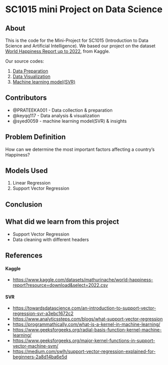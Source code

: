 # SC1015 mini Project on Data Science

## About

This is the code for the Mini-Project for SC1015 (Introduction to Data Science and Artificial Intelligence). We based our project on the dataset [World Happiness Report up to 2022](https://www.kaggle.com/datasets/mathurinache/world-happiness-report), from Kaggle.

Our source codes:
1. [Data Preparation](https://github.com/keyqq117/SC1015_Project_Data_science/blob/94801ee6dcf1834fee36a20c5fe47c0bdf2cf686/SC1015%20project%20data%20preparation.ipynb)
2. [Data Visualization](https://github.com/keyqq117/SC1015_Project_Data_science/blob/94801ee6dcf1834fee36a20c5fe47c0bdf2cf686/SC1015%20project%20data%20visualisation%20(5).ipynb)
3. [Machine learning model(SVR)](https://github.com/keyqq117/SC1015_Project_Data_science/blob/94801ee6dcf1834fee36a20c5fe47c0bdf2cf686/SC1015%20project%20machine%20learning.ipynb)

## Contributors
- @PRATEEKA001 - Data collection & preparation
- @keyqq117 - Data analysis & visualization
- @syed0059 - machine learning model(SVR) & insights

## Problem Definition
How can we determine the most important factors affecting a country’s Happiness?

## Models Used
1. Linear Regression
2. Support Vector Regression

## Conclusion


## What did we learn from this project
- Support Vector Regression
- Data cleaning with different headers

## References
#### Kaggle 
- https://www.kaggle.com/datasets/mathurinache/world-happiness-report?resource=download&select=2022.csv
#### SVR 
- https://towardsdatascience.com/an-introduction-to-support-vector-regression-svr-a3ebc1672c2
- https://www.analyticssteps.com/blogs/what-support-vector-regression
- https://programmathically.com/what-is-a-kernel-in-machine-learning/
- https://www.geeksforgeeks.org/radial-basis-function-kernel-machine-learning/
- https://www.geeksforgeeks.org/major-kernel-functions-in-support-vector-machine-svm/
- https://medium.com/swlh/support-vector-regression-explained-for-beginners-2a8d14ba6e5d

